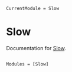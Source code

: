 ```@meta
CurrentModule = Slow
```

# Slow

Documentation for [Slow](https://github.com/xzackli/Slow.jl).

```@index
```

```@autodocs
Modules = [Slow]
```
